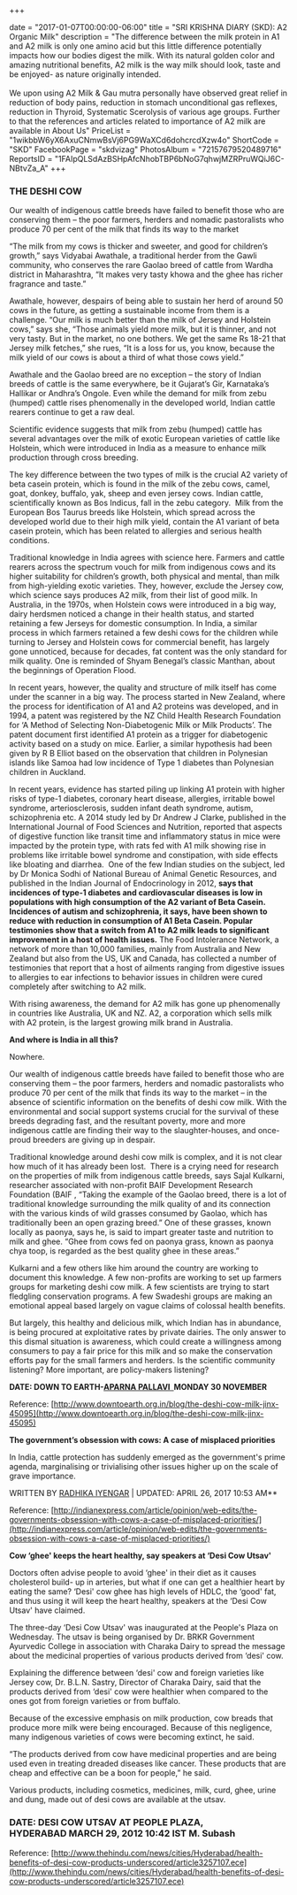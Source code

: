 +++

date = "2017-01-07T00:00:00-06:00"
title = "SRI KRISHNA DIARY (SKD): A2 Organic Milk"
description = "The difference between the milk protein in A1 and A2 milk is only one amino acid but this little difference potentially impacts how our bodies digest the milk. With its natural golden color and amazing nutritional benefits, A2 milk is the way milk should look, taste and be enjoyed- as nature originally intended.<br/><br/>We upon using A2 Milk & Gau mutra personally have observed great relief in reduction of body pains, reduction in stomach unconditional gas reflexes, reduction in Thyroid, Systematic Scerolysis of various age groups. Further to that the references and articles related to importance of A2 milk are available in About Us"
PriceList = "1wikbbW6yX6AxuCNmwBsVj6PG9WaXCd6dohcrcdXzw4o"
ShortCode = "SKD"
FacebookPage = "skdvizag"
PhotosAlbum = "72157679520489716"
ReportsID = "1FAIpQLSdAzBSHpAfcNhobTBP6bNoG7qhwjMZRPruWQiJ6C-NBtvZa_A"
+++

### THE DESHI COW
Our wealth of indigenous cattle breeds have failed to benefit those who are conserving them – the poor farmers, herders and nomadic pastoralists who produce 70 per cent of the milk that finds its way to the market

“The milk from my cows is thicker and sweeter, and good for children’s growth,” says Vidyabai Awathale, a traditional herder from the Gawli community, who conserves the rare Gaolao breed of cattle from Wardha district in Maharashtra, “It makes very tasty khowa and the ghee has richer fragrance and taste.”

Awathale, however, despairs of being able to sustain her herd of around 50 cows in the future, as getting a sustainable income from them is a challenge. “Our milk is much better than the milk of Jersey and Holstein cows,” says she, “Those animals yield more milk, but it is thinner, and not very tasty. But in the market, no one bothers. We get the same Rs 18-21 that Jersey milk fetches,” she rues, “It is a loss for us, you know, because the milk yield of our cows is about a third of what those cows yield.”

Awathale and the Gaolao breed are no exception – the story of Indian breeds of cattle is the same everywhere, be it Gujarat’s Gir, Karnataka’s Hallikar or Andhra’s Ongole. Even while the demand for milk from zebu (humped) cattle rises phenomenally in the developed world, Indian cattle rearers continue to get a raw deal.

Scientific evidence suggests that milk from zebu (humped) cattle has several advantages over the milk of exotic European varieties of cattle like Holstein, which were introduced in India as a measure to enhance milk production through cross breeding.

The key difference between the two types of milk is the crucial A2 variety of beta casein protein, which is found in the milk of the zebu cows, camel, goat, donkey, buffalo, yak, sheep and even jersey cows. Indian cattle, scientifically known as Bos Indicus, fall in the zebu category.  Milk from the European Bos Taurus breeds like Holstein, which spread across the developed world due to their high milk yield, contain the A1 variant of beta casein protein, which has been related to allergies and serious health conditions.

Traditional knowledge in India agrees with science here. Farmers and cattle rearers across the spectrum vouch for milk from indigenous cows and its higher suitability for children’s growth, both physical and mental, than milk from high-yielding exotic varieties. They, however, exclude the Jersey cow, which science says produces A2 milk, from their list of good milk. In Australia, in the 1970s, when Holstein cows were introduced in a big way, dairy herdsmen noticed a change in their health status, and started retaining a few Jerseys for domestic consumption. In India, a similar process in which farmers retained a few deshi cows for the children while turning to Jersey and Holstein cows for commercial benefit, has largely gone unnoticed, because for decades, fat content was the only standard for milk quality. One is reminded of Shyam Benegal’s classic Manthan, about the beginnings of Operation Flood.

In recent years, however, the quality and structure of milk itself has come under the scanner in a big way. The process started in New Zealand, where the process for identification of A1 and A2 proteins was developed, and in 1994, a patent was registered by the NZ Child Health Research Foundation for ‘A Method of Selecting Non-Diabetogenic Milk or Milk Products’. The patent document first identified A1 protein as a trigger for diabetogenic activity based on a study on mice. Earlier, a similar hypothesis had been given by R B Elliot based on the observation that children in Polynesian islands like Samoa had low incidence of Type 1 diabetes than Polynesian children in Auckland.

In recent years, evidence has started piling up linking A1 protein with higher risks of type-1 diabetes, coronary heart disease, allergies, irritable bowel syndrome, arteriosclerosis, sudden infant death syndrome, autism, schizophrenia etc. A 2014 study led by Dr Andrew J Clarke, published in the International Journal of Food Sciences and Nutrition, reported that aspects of digestive function like transit time and inflammatory status in mice were impacted by the protein type, with rats fed with A1 milk showing rise in problems like irritable bowel syndrome and constipation, with side effects like bloating and diarrhea.  One of the few Indian studies on the subject, led by Dr Monica Sodhi of National Bureau of Animal Genetic Resources, and published in the Indian Journal of Endocrinology in 2012, **says that  incidences of type-1 diabetes and cardiovascular diseases is low in populations with high consumption of the A2 variant of Beta Casein. Incidences of autism and schizophrenia, it says, have been shown to reduce with reduction in consumption of A1 Beta Casein. Popular testimonies show that a switch from A1 to A2 milk leads to significant improvement in a host of health issues.** The Food Intolerance Network, a network of more than 10,000 families, mainly from Australia and New Zealand but also from the US, UK and Canada, has collected a number of testimonies that report that a host of ailments ranging from digestive issues to allergies to ear infections to behavior issues in children were cured completely after switching to A2 milk.

With rising awareness, the demand for A2 milk has gone up phenomenally in countries like Australia, UK and NZ. A2, a corporation which sells milk with A2 protein, is the largest growing milk brand in Australia.

**And where is India in all this?**

Nowhere.

Our wealth of indigenous cattle breeds have failed to benefit those who are conserving them – the poor farmers, herders and nomadic pastoralists who produce 70 per cent of the milk that finds its way to the market – in the absence of scientific information on the benefits of deshi cow milk. With the environmental and social support systems crucial for the survival of these breeds degrading fast, and the resultant poverty, more and more indigenous cattle are finding their way to the slaughter-houses, and once-proud breeders are giving up in despair.

Traditional knowledge around deshi cow milk is complex, and it is not clear how much of it has already been lost.  There is a crying need for research on the properties of milk from indigenous cattle breeds, says Sajal Kulkarni, researcher associated with non-profit BAIF Development Research Foundation (BAIF , “Taking the example of the Gaolao breed, there is a lot of traditional knowledge surrounding the milk quality of and its connection with the various kinds of wild grasses consumed by Gaolao, which has traditionally been an open grazing breed.” One of these grasses, known locally as paonya, says he, is said to impart greater taste and nutrition to milk and ghee. “Ghee from cows fed on paonya grass, known as paonya chya toop, is regarded as the best quality ghee in these areas.”

Kulkarni and a few others like him around the country are working to document this knowledge. A few non-profits are working to set up farmers groups for marketing deshi cow milk. A few scientists are trying to start fledgling conservation programs. A few Swadeshi groups are making an emotional appeal based largely on vague claims of colossal health benefits.

But largely, this healthy and delicious milk, which Indian has in abundance, is being procured at exploitative rates by private dairies. The only answer to this dismal situation is awareness, which could create a willingness among consumers to pay a fair price for this milk and so make the conservation efforts pay for the small farmers and herders. Is the scientific community listening? More important, are policy-makers listening?

**DATE: DOWN TO EARTH-[APARNA PALLAVI  ](http://www.downtoearth.org.in/author/aparna-pallavi-16)MONDAY 30 NOVEMBER**

Reference: [http://www.downtoearth.org.in/blog/the-deshi-cow-milk-jinx-45095](http://www.downtoearth.org.in/blog/the-deshi-cow-milk-jinx-45095)

**The government’s obsession with cows: A case of misplaced priorities**

In India, cattle protection has suddenly emerged as the government's prime agenda, marginalising or trivialising other issues higher up on the scale of grave importance.

WRITTEN BY [RADHIKA IYENGAR](http://indianexpress.com/profile/author/radhika-iyengar/) | UPDATED: APRIL 26, 2017 10:53 AM**

Reference: [http://indianexpress.com/article/opinion/web-edits/the-governments-obsession-with-cows-a-case-of-misplaced-priorities/](http://indianexpress.com/article/opinion/web-edits/the-governments-obsession-with-cows-a-case-of-misplaced-priorities/)

**Cow ‘ghee' keeps the heart healthy, say speakers at ‘Desi Cow Utsav'**

Doctors often advise people to avoid ‘ghee' in their diet as it causes cholesterol build- up in arteries, but what if one can get a healthier heart by eating the same? ‘Desi' cow ghee has high levels of HDLC, the ‘good' fat, and thus using it will keep the heart healthy, speakers at the ‘Desi Cow Utsav' have claimed.

The three-day ‘Desi Cow Utsav' was inaugurated at the People's Plaza on Wednesday. The utsav is being organised by Dr. BRKR Government Ayurvedic College in association with Charaka Dairy to spread the message about the medicinal properties of various products derived from ‘desi' cow.

Explaining the difference between ‘desi' cow and foreign varieties like Jersey cow, Dr. B.L.N. Sastry, Director of Charaka Dairy, said that the products derived from ‘desi' cow were healthier when compared to the ones got from foreign varieties or from buffalo.

Because of the excessive emphasis on milk production, cow breads that produce more milk were being encouraged. Because of this negligence, many indigenous varieties of cows were becoming extinct, he said.

“The products derived from cow have medicinal properties and are being used even in treating dreaded diseases like cancer. These products that are cheap and effective can be a boon for people,” he said.

Various products, including cosmetics, medicines, milk, curd, ghee, urine and dung, made out of desi cows are available at the utsav.

### DATE: DESI COW UTSAV AT PEOPLE PLAZA, HYDERABAD MARCH 29, 2012 10:42 IST M. Subash

Reference: [http://www.thehindu.com/news/cities/Hyderabad/health-benefits-of-desi-cow-products-underscored/article3257107.ece](http://www.thehindu.com/news/cities/Hyderabad/health-benefits-of-desi-cow-products-underscored/article3257107.ece)